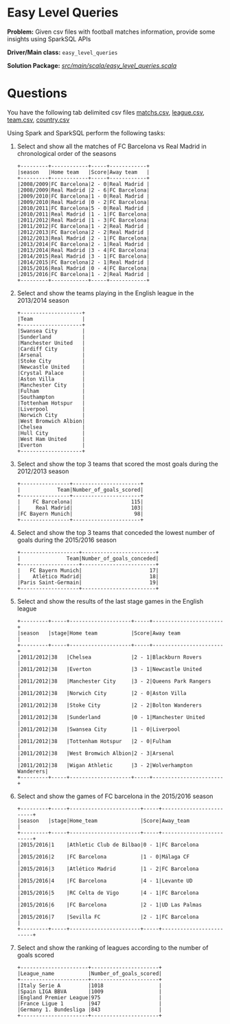 # Easy Level Queries

__Problem:__ Given csv files with football matches information, provide some insights using SparkSQL APIs 
    
__Driver/Main class:__ `easy_level_queries`

__Solution Package:__ *[src/main/scala/easy_level_queries.scala](https://github.com/Ramisous/Analysis_of_European_Soccer_Matches_using_Spark_SQL/blob/main/src/main/scala/easy_level_queries.scala)*

# Questions
You have the following tab delimited csv files [matchs.csv](https://github.com/Ramisous/Analysis_of_European_Soccer_Matches_using_Spark_SQL/blob/main/data/matchs.csv), [league.csv](https://github.com/Ramisous/Analysis_of_European_Soccer_Matches_using_Spark_SQL/blob/main/data/league.csv), [team.csv](https://github.com/Ramisous/Analysis_of_European_Soccer_Matches_using_Spark_SQL/blob/main/data/team.csv), [country.csv](https://github.com/Ramisous/Analysis_of_European_Soccer_Matches_using_Spark_SQL/blob/main/data/country.csv)

Using Spark and SparkSQL perform the following tasks: 
1. Select and show all the matches of FC Barcelona vs Real Madrid in chronological order of the seasons
    ``` 
    +---------+------------+-----+------------+
    |season   |Home team   |Score|Away team   |
    +---------+------------+-----+------------+
    |2008/2009|FC Barcelona|2 - 0|Real Madrid |
    |2008/2009|Real Madrid |2 - 6|FC Barcelona|
    |2009/2010|FC Barcelona|1 - 0|Real Madrid |
    |2009/2010|Real Madrid |0 - 2|FC Barcelona|
    |2010/2011|FC Barcelona|5 - 0|Real Madrid |
    |2010/2011|Real Madrid |1 - 1|FC Barcelona|
    |2011/2012|Real Madrid |1 - 3|FC Barcelona|
    |2011/2012|FC Barcelona|1 - 2|Real Madrid |
    |2012/2013|FC Barcelona|2 - 2|Real Madrid |
    |2012/2013|Real Madrid |2 - 1|FC Barcelona|
    |2013/2014|FC Barcelona|2 - 1|Real Madrid |
    |2013/2014|Real Madrid |3 - 4|FC Barcelona|
    |2014/2015|Real Madrid |3 - 1|FC Barcelona|
    |2014/2015|FC Barcelona|2 - 1|Real Madrid |
    |2015/2016|Real Madrid |0 - 4|FC Barcelona|
    |2015/2016|FC Barcelona|1 - 2|Real Madrid |
    +---------+------------+-----+------------+
    ```
2. Select and show the teams playing in the English league in the 2013/2014 season
    ``` 
    +--------------------+
    |Team                |
    +--------------------+
    |Swansea City        |
    |Sunderland          |
    |Manchester United   |
    |Cardiff City        |
    |Arsenal             |
    |Stoke City          |
    |Newcastle United    |
    |Crystal Palace      |
    |Aston Villa         |
    |Manchester City     |
    |Fulham              |
    |Southampton         |
    |Tottenham Hotspur   |
    |Liverpool           |
    |Norwich City        |
    |West Bromwich Albion|
    |Chelsea             |
    |Hull City           |
    |West Ham United     |
    |Everton             |
    +--------------------+
    ``` 
3. Select and show the top 3 teams that scored the most goals during the 2012/2013 season
    ``` 
    +----------------+----------------------+
    |            Team|Number_of_goals_scored|
    +----------------+----------------------+
    |    FC Barcelona|                   115|
    |     Real Madrid|                   103|
    |FC Bayern Munich|                    98|
    +----------------+----------------------+
    ``` 
4. Select and show the top 3 teams that conceded the lowest number of goals during the 2015/2016 season
    ``` 
    +-------------------+------------------------+
    |               Team|Number_of_goals_conceded|
    +-------------------+------------------------+
    |   FC Bayern Munich|                      17|
    |    Atlético Madrid|                      18|
    |Paris Saint-Germain|                      19|
    +-------------------+------------------------+
    ``` 


5. Select and show the results of the last stage games in the English league
    ``` 
    +---------+-----+--------------------+-----+-----------------------+
    |season   |stage|Home team           |Score|Away team              |
    +---------+-----+--------------------+-----+-----------------------+
    |2011/2012|38   |Chelsea             |2 - 1|Blackburn Rovers       |
    |2011/2012|38   |Everton             |3 - 1|Newcastle United       |
    |2011/2012|38   |Manchester City     |3 - 2|Queens Park Rangers    |
    |2011/2012|38   |Norwich City        |2 - 0|Aston Villa            |
    |2011/2012|38   |Stoke City          |2 - 2|Bolton Wanderers       |
    |2011/2012|38   |Sunderland          |0 - 1|Manchester United      |
    |2011/2012|38   |Swansea City        |1 - 0|Liverpool              |
    |2011/2012|38   |Tottenham Hotspur   |2 - 0|Fulham                 |
    |2011/2012|38   |West Bromwich Albion|2 - 3|Arsenal                |
    |2011/2012|38   |Wigan Athletic      |3 - 2|Wolverhampton Wanderers|
    +---------+-----+--------------------+-----+-----------------------+
    ``` 

6. Select and show the games of FC barcelona in the 2015/2016 season
    ``` 
    +---------+-----+-----------------------+-----+-------------------------+
    |season   |stage|Home_team              |Score|Away_team                |
    +---------+-----+-----------------------+-----+-------------------------+
    |2015/2016|1    |Athletic Club de Bilbao|0 - 1|FC Barcelona             |
    |2015/2016|2    |FC Barcelona           |1 - 0|Málaga CF                |
    |2015/2016|3    |Atlético Madrid        |1 - 2|FC Barcelona             |
    |2015/2016|4    |FC Barcelona           |4 - 1|Levante UD               |
    |2015/2016|5    |RC Celta de Vigo       |4 - 1|FC Barcelona             |
    |2015/2016|6    |FC Barcelona           |2 - 1|UD Las Palmas            |
    |2015/2016|7    |Sevilla FC             |2 - 1|FC Barcelona             |
    +---------+-----+-----------------------+-----+-------------------------+
    ``` 

7. Select and show the ranking of leagues according to the number of goals scored
    ``` 
    +----------------------+----------------------+
    |League_name           |Number_of_goals_scored|
    +----------------------+----------------------+
    |Italy Serie A         |1018                  |
    |Spain LIGA BBVA       |1009                  |
    |England Premier League|975                   |
    |France Ligue 1        |947                   |
    |Germany 1. Bundesliga |843                   |
    +----------------------+----------------------+
    ``` 
